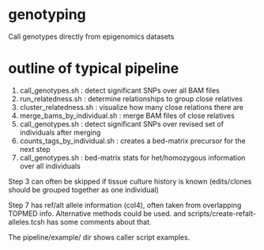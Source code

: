 # genotyping
Call genotypes directly from epigenomics datasets

# outline of typical pipeline
1) call_genotypes.sh            : detect significant SNPs over all BAM files
2) run_relatedness.sh           : determine relationships to group close relatives
3) cluster_relatedness.sh       : visualize how many close relations there are
4) merge_bams_by_individual.sh  : merge BAM files of close relatives
5) call_genotypes.sh            : detect significant SNPs over revised set of individuals after merging
6) counts_tags_by_individual.sh : creates a bed-matrix precursor for the next step
7) call_genotypes.sh            : bed-matrix stats for het/homozygous information over all individuals

Step 3 can often be skipped if tissue culture history is known (edits/clones should be grouped together as one individual)

Step 7 has ref/alt allele information (col4), often taken from overlapping TOPMED info.  Alternative methods could be used.
  and scripts/create-refalt-alleles.tcsh has some comments about that.

The pipeline/example/ dir shows caller script examples.


